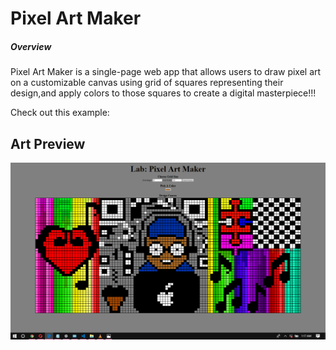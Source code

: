 # Pixel Art Maker 

##### Overview

Pixel Art Maker is a single-page web app that allows users to draw pixel art on a customizable canvas using grid of squares representing their design,and apply colors to those squares to create a digital masterpiece!!! 

Check out this example:

## Art Preview

![Preview Work](ArtOriginal.png)


